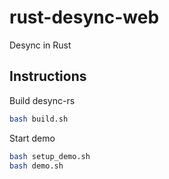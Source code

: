 # rust-desync-web
Desync in Rust

## Instructions
Build desync-rs
```bash
bash build.sh
```

Start demo
```bash
bash setup_demo.sh
bash demo.sh
```
